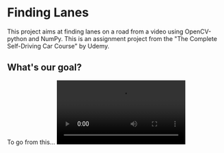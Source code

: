 # Finding Lanes
This project aims at finding lanes on a road from a video using OpenCV-python and NumPy. This is an assignment project from the "The Complete Self-Driving Car Course" by Udemy.
## What's our goal?
To go from this...
![inputvideo](https://github.com/Saffian-Asghar/Simple-Lane-Finding/blob/master/img/uetlane.mp4)
